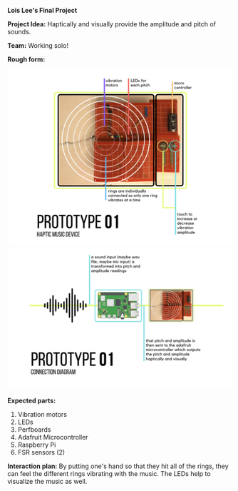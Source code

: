 **Lois Lee's Final Project**


**Project Idea:**
Haptically and visually provide the amplitude and pitch of sounds.

**Team:**
Working solo!

**Rough form:**

![](1.png)
![](2.png)

**Expected parts:**
  1. Vibration motors
  2. LEDs
  3. Perfboards
  4. Adafruit Microcontroller
  5. Raspberry Pi
  6. FSR sensors (2)
  

**Interaction plan:** 
By putting one's hand so that they hit all of the rings, they can feel the different rings vibrating with the music. The LEDs help to visualize the music as well. 
